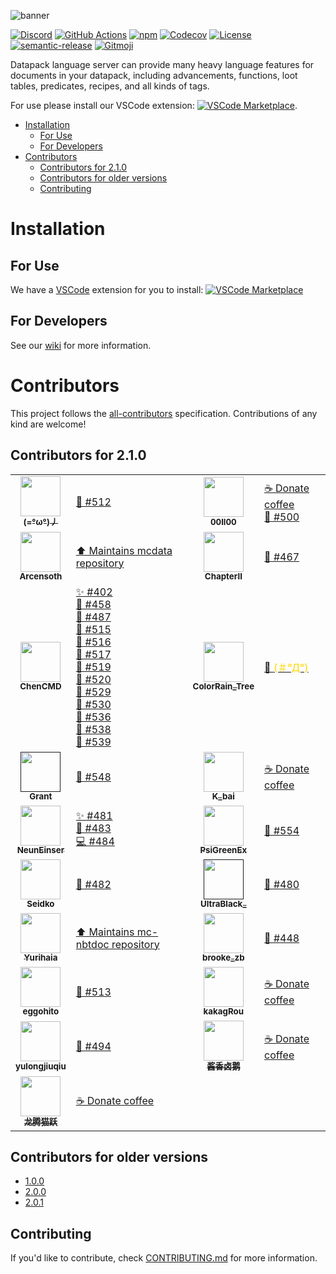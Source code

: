 ![banner](https://raw.githubusercontent.com/SPGoding/vscode-datapack-helper-plus/master/img/banner.png)

[![Discord](https://img.shields.io/discord/666020457568403505?logo=discord&style=flat-square)](https://discord.gg/EbdseuS)
[![GitHub Actions](https://img.shields.io/github/workflow/status/SPGoding/datapack-language-server/Test?logo=github&style=flat-square)](https://github.com/SPGoding/datapack-language-server/actions)
[![npm](https://img.shields.io/npm/v/datapack-language-server.svg?logo=npm&style=flat-square)](https://npmjs.com/package/datapack-language-server)
[![Codecov](https://img.shields.io/codecov/c/gh/SPGoding/datapack-language-server.svg?logo=codecov&style=flat-square)](https://codecov.io/gh/SPGoding/datapack-language-server)
[![License](https://img.shields.io/github/license/SPGoding/datapack-language-server.svg?style=flat-square)](https://github.com/SPGoding/datapack-language-server/blob/master/LICENSE)
[![semantic-release](https://img.shields.io/badge/%20%20%F0%9F%93%A6%F0%9F%9A%80-semantic--release-e10079.svg?style=flat-square)](https://github.com/semantic-release/semantic-release)
[![Gitmoji](https://img.shields.io/badge/gitmoji-%20😜%20😍-FFDD67.svg?style=flat-square)](https://gitmoji.carloscuesta.me/)

Datapack language server can provide many heavy language features for documents in your datapack, including advancements, functions, loot tables, predicates, recipes, and all kinds of tags.

For use please install our VSCode extension: [![VSCode Marketplace](https://img.shields.io/visual-studio-marketplace/v/SPGoding.datapack-language-server.svg?logo=visual-studio-code&style=flat-square)](https://marketplace.visualstudio.com/items?itemName=SPGoding.datapack-language-server).

- [Installation](#installation)
  - [For Use](#for-use)
  - [For Developers](#for-developers)
- [Contributors](#contributors)
  - [Contributors for 2.1.0](#contributors-for-210)
  - [Contributors for older versions](#contributors-for-older-versions)
  - [Contributing](#contributing)

# Installation

## For Use

We have a [VSCode](https://code.visualstudio.com/) extension for you to install: [![VSCode Marketplace](https://img.shields.io/visual-studio-marketplace/v/SPGoding.datapack-language-server.svg?logo=visual-studio-code&style=flat-square)](https://marketplace.visualstudio.com/items?itemName=SPGoding.datapack-language-server)

## For Developers

See our [wiki](https://github.com/SPGoding/datapack-language-server/wiki/Language%20Server%20Details) for more information.

# Contributors

This project follows the [all-contributors](https://github.com/all-contributors/all-contributors) specification. Contributions of any kind are welcome!

## Contributors for 2.1.0

<!-- ALL-CONTRIBUTORS-LIST:START - Do not remove or modify this section -->
<!-- prettier-ignore-start -->
<!-- markdownlint-disable -->
<table>
  <tr>
    <td align="center"><a href="https://www.mcbbs.net/home.php?mod=space&uid=2337994"><img src="https://www.mcbbs.net/uc_server/avatar.php?uid=2337994&size=middle" width="64px;" alt=""/><br /><sub><b>(=°ω°)丿</b></sub></a></td><td align="left"><a href="https://github.com/SPGoding/datapack-language-server/issues/512" target="_blank" title="Bug reports">🐛 #512</a></td>
    <td align="center"><a href="https://www.mcbbs.net/home.php?mod=space&uid=1316165"><img src="https://www.mcbbs.net/uc_server/avatar.php?uid=1316165&size=middle" width="64px;" alt=""/><br /><sub><b>00ll00</b></sub></a></td><td align="left"><a href="https://github.com/SPGoding/datapack-language-server/blob/master/CONTRIBUTING.md" target="_blank" title="Financial support">☕ Donate coffee</a><br><a href="https://github.com/SPGoding/datapack-language-server/issues/500" target="_blank" title="Bug reports">🐛 #500</a></td>
  </tr>
  <tr>
    <td align="center"><a href="https://github.com/Arcensoth"><img src="https://avatars2.githubusercontent.com/u/1885643?s=460&u=6c40bfd2701329a442810831d3a2cf954c8cf5de&v=4" width="64px;" alt=""/><br /><sub><b>Arcensoth</b></sub></a></td><td align="left"><a href="https://github.com/Arcensoth/mcdata" target="_blank" title="Dependency">⬆️ Maintains mcdata repository</a></td>
    <td align="center"><a href="https://www.mcbbs.net/home.php?mod=space&uid=1834567"><img src="https://www.mcbbs.net/uc_server/avatar.php?uid=1834567&size=middle" width="64px;" alt=""/><br /><sub><b>ChapterII</b></sub></a></td><td align="left"><a href="https://github.com/SPGoding/datapack-language-server/issues/467" target="_blank" title="Bug reports">🐛 #467</a></td>
  </tr>
  <tr>
    <td align="center"><a href="https://github.com/ChenCMD"><img src="https://avatars2.githubusercontent.com/u/46134240?s=460&u=ca934b86e5189ea9c598a51358571e777e21aa2f&v=4" width="64px;" alt=""/><br /><sub><b>ChenCMD</b></sub></a></td><td align="left"><a href="https://github.com/SPGoding/datapack-language-server/issues/402" target="_blank" title="Ideas, Planning, and Feedback">✨ #402</a><br><a href="https://github.com/SPGoding/datapack-language-server/issues/458" target="_blank" title="Bug reports">🐛 #458</a><br><a href="https://github.com/SPGoding/datapack-language-server/issues/487" target="_blank" title="Bug reports">🐛 #487</a><br><a href="https://github.com/SPGoding/datapack-language-server/issues/515" target="_blank" title="Bug reports">🐛 #515</a><br><a href="https://github.com/SPGoding/datapack-language-server/issues/516" target="_blank" title="Bug reports">🐛 #516</a><br><a href="https://github.com/SPGoding/datapack-language-server/issues/517" target="_blank" title="Bug reports">🐛 #517</a><br><a href="https://github.com/SPGoding/datapack-language-server/issues/519" target="_blank" title="Bug reports">🐛 #519</a><br><a href="https://github.com/SPGoding/datapack-language-server/issues/520" target="_blank" title="Bug reports">🐛 #520</a><br><a href="https://github.com/SPGoding/datapack-language-server/issues/529" target="_blank" title="Bug reports">🐛 #529</a><br><a href="https://github.com/SPGoding/datapack-language-server/issues/530" target="_blank" title="Bug reports">🐛 #530</a><br><a href="https://github.com/SPGoding/datapack-language-server/issues/536" target="_blank" title="Bug reports">🐛 #536</a><br><a href="https://github.com/SPGoding/datapack-language-server/issues/538" target="_blank" title="Bug reports">🐛 #538</a><br><a href="https://github.com/SPGoding/datapack-language-server/issues/539" target="_blank" title="Bug reports">🐛 #539</a></td>
    <td align="center"><a href="https://afdian.net/u/da477488928011ea8ea552540025c377"><img src="https://pic1.afdiancdn.com/default/avatar/avatar-purple.png?imageView2/1/w/240/h/240" width="64px;" alt=""/><br /><sub><b>ColorRain_Tree</b></sub></a></td><td align="left"><a href="https://github.com/SPGoding/datapack-language-server/blob/master/CONTRIBUTING.md" target="_blank" title="Financial support">💛 <span style="color:gold;">(＃°Д°)</span></a></td>
  </tr>
  <tr>
    <td align="center"><a href=""><img src="https://cdn.discordapp.com/avatars/152282430915608578/a_0b5cc345f3f2e034f20b8479361acbf5.webp?size=256" width="64px;" alt=""/><br /><sub><b>Grant</b></sub></a></td><td align="left"><a href="https://github.com/SPGoding/datapack-language-server/issues/548" target="_blank" title="Bug reports">🐛 #548</a></td>
    <td align="center"><a href="https://afdian.net/@k_bai"><img src="https://pic1.afdiancdn.com/user/f34c5d62954411e8948a52540025c377/avatar/a08952a177bcf9aa806e710c0d695dc3_w719_h720_s657.jpg?imageView2/1/w/240/h/240" width="64px;" alt=""/><br /><sub><b>K_bai</b></sub></a></td><td align="left"><a href="https://github.com/SPGoding/datapack-language-server/blob/master/CONTRIBUTING.md" target="_blank" title="Financial support">☕ Donate coffee</a></td>
  </tr>
  <tr>
    <td align="center"><a href="https://github.com/NeunEinser"><img src="https://avatars3.githubusercontent.com/u/12124394?s=460&v=4" width="64px;" alt=""/><br /><sub><b>NeunEinser</b></sub></a></td><td align="left"><a href="https://github.com/SPGoding/datapack-language-server/issues/481" target="_blank" title="Ideas, Planning, and Feedback">✨ #481</a><br><a href="https://github.com/SPGoding/datapack-language-server/issues/483" target="_blank" title="Bug reports">🐛 #483</a><br><a href="https://github.com/SPGoding/datapack-language-server/commits?author=NeunEinser" target="_blank" title="Code">💻 #484</a></td>
    <td align="center"><a href="https://github.com/PsiGreenEx"><img src="https://avatars2.githubusercontent.com/u/67715237?s=460&u=c04719037649568dc60b896c2308e82049635949&v=4" width="64px;" alt=""/><br /><sub><b>PsiGreenEx</b></sub></a></td><td align="left"><a href="https://github.com/SPGoding/datapack-language-server/issues/554" target="_blank" title="Bug reports">🐛 #554</a></td>
  </tr>
  <tr>
    <td align="center"><a href="https://www.mcbbs.net/home.php?mod=space&uid=2905154"><img src="https://www.mcbbs.net/uc_server/avatar.php?uid=2905154&size=middle" width="64px;" alt=""/><br /><sub><b>Seidko</b></sub></a></td><td align="left"><a href="https://github.com/SPGoding/datapack-language-server/issues/482" target="_blank" title="Bug reports">🐛 #482</a></td>
    <td align="center"><a href=""><img src="https://cdn.discordapp.com/avatars/579619944602271744/3cefa458a174a0e15020dd6773c8da3b.webp?size=256" width="64px;" alt=""/><br /><sub><b>UltraBlack_</b></sub></a></td><td align="left"><a href="https://github.com/SPGoding/datapack-language-server/issues/480" target="_blank" title="Bug reports">🐛 #480</a></td>
  </tr>
  <tr>
    <td align="center"><a href="https://github.com/Yurihaia"><img src="https://avatars3.githubusercontent.com/u/17830663?s=400&u=4959d74e027642f5a207dcd5e112005c5932b844&v=4" width="64px;" alt=""/><br /><sub><b>Yurihaia</b></sub></a></td><td align="left"><a href="https://github.com/Yurihaia/mc-nbtdoc" target="_blank" title="Dependency">⬆️ Maintains mc-nbtdoc repository</a></td>
    <td align="center"><a href="https://www.mcbbs.net/home.php?mod=space&uid=1253833"><img src="https://www.mcbbs.net/uc_server/avatar.php?uid=1253833&size=middle" width="64px;" alt=""/><br /><sub><b>brooke_zb</b></sub></a></td><td align="left"><a href="https://github.com/SPGoding/datapack-language-server/issues/448" target="_blank" title="Bug reports">🐛 #448</a></td>
  </tr>
  <tr>
    <td align="center"><a href="https://github.com/eggohito"><img src="https://avatars2.githubusercontent.com/u/66972816?s=460&u=94aa6312ad86d074b17ba7475f9617200b9667de&v=4" width="64px;" alt=""/><br /><sub><b>eggohito</b></sub></a></td><td align="left"><a href="https://github.com/SPGoding/datapack-language-server/issues/513" target="_blank" title="Bug reports">🐛 #513</a></td>
    <td align="center"><a href="https://www.mcbbs.net/home.php?mod=space&uid=10240"><img src="https://www.mcbbs.net/uc_server/avatar.php?uid=10240&size=middle" width="64px;" alt=""/><br /><sub><b>kakagRou</b></sub></a></td><td align="left"><a href="https://github.com/SPGoding/datapack-language-server/blob/master/CONTRIBUTING.md" target="_blank" title="Financial support">☕ Donate coffee</a></td>
  </tr>
  <tr>
    <td align="center"><a href="https://github.com/yulongjiuqiu"><img src="https://avatars3.githubusercontent.com/u/49058621?s=460&u=724cf689519843fdcb9fd78bf6d7f54ecf095f1c&v=4" width="64px;" alt=""/><br /><sub><b>yulongjiuqiu</b></sub></a></td><td align="left"><a href="https://github.com/SPGoding/datapack-language-server/issues/494" target="_blank" title="Bug reports">🐛 #494</a></td>
    <td align="center"><a href="https://afdian.net/u/43f152b898b511e8b5f552540025c377"><img src="https://pic1.afdiancdn.com/user/43f152b898b511e8b5f552540025c377/avatar/b35473b4f5d00311d3a3cabef38c60fd_w640_h640_s24.jpg?imageView2/1/w/240/h/240" width="64px;" alt=""/><br /><sub><b>酱香卤鹅</b></sub></a></td><td align="left"><a href="https://github.com/SPGoding/datapack-language-server/blob/master/CONTRIBUTING.md" target="_blank" title="Financial support">☕ Donate coffee</a></td>
  </tr>
  <tr>
    <td align="center"><a href="https://afdian.net/@LTCat"><img src="https://pic1.afdiancdn.com/user/df2dfad2960911e89c5252540025c377/avatar/31c78ee63d5dce8ac4848c837fb04204_w160_h160_s35.jpg?imageView2/1/w/240/h/240" width="64px;" alt=""/><br /><sub><b>龙腾猫跃</b></sub></a></td><td align="left"><a href="https://github.com/SPGoding/datapack-language-server/blob/master/CONTRIBUTING.md" target="_blank" title="Financial support">☕ Donate coffee</a></td>
  </tr>
</table>

<!-- markdownlint-enable -->
<!-- prettier-ignore-end -->
<!-- ALL-CONTRIBUTORS-LIST:END -->

## Contributors for older versions

- [1.0.0](./contributors/1.0.0.md)
- [2.0.0](./contributors/2.0.0.md)
- [2.0.1](./contributors/2.0.1.md)

## Contributing

If you'd like to contribute, check [CONTRIBUTING.md](./CONTRIBUTING.md) for more information.

